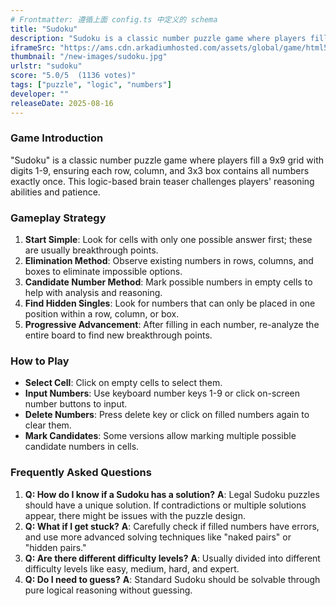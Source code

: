 ```yaml
---
# Frontmatter: 遵循上面 config.ts 中定义的 schema
title: "Sudoku"
description: "Sudoku is a classic number puzzle game where players fill a 9x9 grid with digits 1-9, ensuring each row, column, and 3x3 box contains all numbers exactly once in this challenging logic-based brain teaser."
iframeSrc: "https://ams.cdn.arkadiumhosted.com/assets/global/game/html5-sudoku/"
thumbnail: "/new-images/sudoku.jpg"
urlstr: "sudoku"
score: "5.0/5  (1136 votes)"
tags: ["puzzle", "logic", "numbers"]
developer: ""
releaseDate: 2025-08-16
---
```




### Game Introduction

"Sudoku" is a classic number puzzle game where players fill a 9x9 grid with digits 1-9, ensuring each row, column, and 3x3 box contains all numbers exactly once. This logic-based brain teaser challenges players' reasoning abilities and patience.

### Gameplay Strategy

1.  **Start Simple**: Look for cells with only one possible answer first; these are usually breakthrough points.
2.  **Elimination Method**: Observe existing numbers in rows, columns, and boxes to eliminate impossible options.
3.  **Candidate Number Method**: Mark possible numbers in empty cells to help with analysis and reasoning.
4.  **Find Hidden Singles**: Look for numbers that can only be placed in one position within a row, column, or box.
5.  **Progressive Advancement**: After filling in each number, re-analyze the entire board to find new breakthrough points.

### How to Play

*   **Select Cell**: Click on empty cells to select them.
*   **Input Numbers**: Use keyboard number keys 1-9 or click on-screen number buttons to input.
*   **Delete Numbers**: Press delete key or click on filled numbers again to clear them.
*   **Mark Candidates**: Some versions allow marking multiple possible candidate numbers in cells.

### Frequently Asked Questions

1.  **Q: How do I know if a Sudoku has a solution?**
    **A**: Legal Sudoku puzzles should have a unique solution. If contradictions or multiple solutions appear, there might be issues with the puzzle design.
2.  **Q: What if I get stuck?**
    **A**: Carefully check if filled numbers have errors, and use more advanced solving techniques like "naked pairs" or "hidden pairs."
3.  **Q: Are there different difficulty levels?**
    **A**: Usually divided into different difficulty levels like easy, medium, hard, and expert.
4.  **Q: Do I need to guess?**
    **A**: Standard Sudoku should be solvable through pure logical reasoning without guessing.